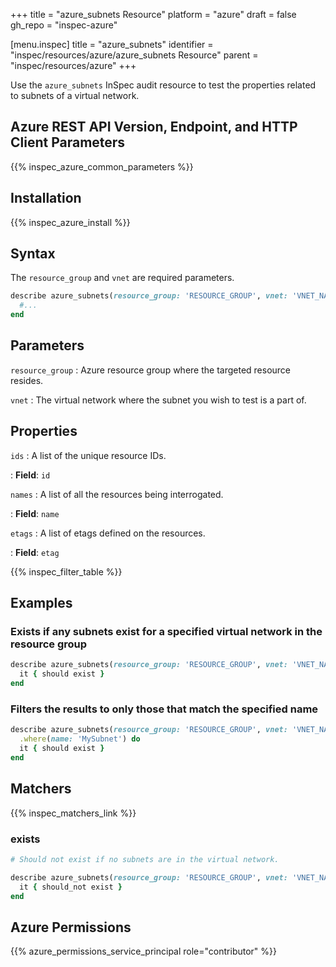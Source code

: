 +++
title = "azure_subnets Resource"
platform = "azure"
draft = false
gh_repo = "inspec-azure"

[menu.inspec]
title = "azure_subnets"
identifier = "inspec/resources/azure/azure_subnets Resource"
parent = "inspec/resources/azure"
+++

Use the `azure_subnets` InSpec audit resource to test the properties related to subnets of a virtual network.

## Azure REST API Version, Endpoint, and HTTP Client Parameters

{{% inspec_azure_common_parameters %}}

## Installation

{{% inspec_azure_install %}}

## Syntax

The `resource_group` and `vnet` are required parameters.

```ruby
describe azure_subnets(resource_group: 'RESOURCE_GROUP', vnet: 'VNET_NAME') do
  #...
end
```

## Parameters

`resource_group`
: Azure resource group where the targeted resource resides.

`vnet`
: The virtual network where the subnet you wish to test is a part of.

## Properties

`ids`
: A list of the unique resource IDs.

: **Field**: `id`

`names`
: A list of all the resources being interrogated.

: **Field**: `name`

`etags`
: A list of etags defined on the resources.

: **Field**: `etag`

{{% inspec_filter_table %}}

## Examples

### Exists if any subnets exist for a specified virtual network in the resource group

```ruby
describe azure_subnets(resource_group: 'RESOURCE_GROUP', vnet: 'VNET_NAME') do
  it { should exist }
end
```

### Filters the results to only those that match the specified name

```ruby
describe azure_subnets(resource_group: 'RESOURCE_GROUP', vnet: 'VNET_NAME')
  .where(name: 'MySubnet') do
  it { should exist }
end
```

## Matchers

{{% inspec_matchers_link %}}

### exists

```ruby
# Should not exist if no subnets are in the virtual network.

describe azure_subnets(resource_group: 'RESOURCE_GROUP', vnet: 'VNET_NAME') do
  it { should_not exist }
end
```

## Azure Permissions

{{% azure_permissions_service_principal role="contributor" %}}
